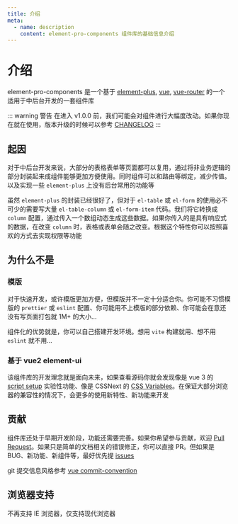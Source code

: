 ```yaml
---
title: 介绍
meta:
  - name: description
    content: element-pro-components 组件库的基础信息介绍
---
```


# 介绍

element-pro-components 是一个基于 [element-plus](https://element-plus.org/), [vue](https://v3.vuejs.org/), [vue-router](https://next.router.vuejs.org/) 的一个适用于中后台开发的一套组件库

::: warning 警告
在进入 v1.0.0 前，我们可能会对组件进行大幅度改动。如果你现在就在使用，版本升级的时候可以参考 [CHANGELOG](https://github.com/tolking/element-pro-components/blob/master/CHANGELOG.md)
:::

## 起因

对于中后台开发来说，大部分的表格表单等页面都可以复用，通过将非业务逻辑的部分封装起来成组件能够更加方便使用。同时组件可以和路由等绑定，减少传值。以及实现一些 `element-plus` 上没有后台常用的功能等

虽然 `element-plus` 的封装已经很好了，但对于 `el-table` 或 `el-form` 的使用必不可少的需要写大量 `el-table-column` 或 `el-form-item` 代码。我们将它转换成 `column` 配置，通过传入一个数组动态生成这些数据。如果你传入的是具有响应式的数据，在改变 `column` 时，表格或表单会随之改变。根据这个特性你可以按照喜欢的方式去实现权限等功能

## 为什么不是

### 模版

对于快速开发，或许模版更加方便，但模版并不一定十分适合你。你可能不习惯模版的 `prettier` 或 `eslint` 配置、你可能用不上模版的部分依赖、你可能会在意还没有写页面打包就 1M+ 的大小...

组件化的优势就是，你可以自己搭建开发环境。想用 `vite` 构建就用、想不用 `eslint` 就不用...

### 基于 vue2 element-ui

该组件库的开发理念就是面向未来，如果查看源码你就会发现像是 vue 3 的 [script setup](https://github.com/vuejs/rfcs/pull/227.) 实验性功能、像是 CSSNext 的 [CSS Variables](https://developer.mozilla.org/en-US/docs/Web/CSS/--*)。在保证大部分浏览器的兼容性的情况下，会更多的使用新特性、新功能来开发

## 贡献

组件库还处于早期开发阶段，功能还需要完善。如果你希望参与贡献，欢迎 [Pull Request](https://github.com/tolking/element-pro-components/pulls)。如果只是简单的文档相关的错误修正，你可以直接 PR。但如果是 BUG、新功能、新组件等，最好优先提 [issues](https://github.com/tolking/element-pro-components/issues)

git 提交信息风格参考 [vue commit-convention](https://github.com/vuejs/vue-next/blob/master/.github/commit-convention.md)

## 浏览器支持

不再支持 IE 浏览器，仅支持现代浏览器
